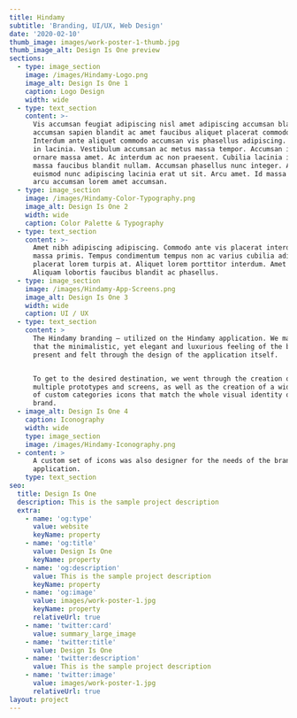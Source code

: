 ```yaml
---
title: Hindamy
subtitle: 'Branding, UI/UX, Web Design'
date: '2020-02-10'
thumb_image: images/work-poster-1-thumb.jpg
thumb_image_alt: Design Is One preview
sections:
  - type: image_section
    image: /images/Hindamy-Logo.png
    image_alt: Design Is One 1
    caption: Logo Design
    width: wide
  - type: text_section
    content: >-
      Vis accumsan feugiat adipiscing nisl amet adipiscing accumsan blandit
      accumsan sapien blandit ac amet faucibus aliquet placerat commodo.
      Interdum ante aliquet commodo accumsan vis phasellus adipiscing. Ornare a
      in lacinia. Vestibulum accumsan ac metus massa tempor. Accumsan in lacinia
      ornare massa amet. Ac interdum ac non praesent. Cubilia lacinia interdum
      massa faucibus blandit nullam. Accumsan phasellus nunc integer. Accumsan
      euismod nunc adipiscing lacinia erat ut sit. Arcu amet. Id massa aliquet
      arcu accumsan lorem amet accumsan.
  - type: image_section
    image: /images/Hindamy-Color-Typography.png
    image_alt: Design Is One 2
    width: wide
    caption: Color Palette & Typography
  - type: text_section
    content: >-
      Amet nibh adipiscing adipiscing. Commodo ante vis placerat interdum massa
      massa primis. Tempus condimentum tempus non ac varius cubilia adipiscing
      placerat lorem turpis at. Aliquet lorem porttitor interdum. Amet lacus.
      Aliquam lobortis faucibus blandit ac phasellus.
  - type: image_section
    image: /images/Hindamy-App-Screens.png
    image_alt: Design Is One 3
    width: wide
    caption: UI / UX
  - type: text_section
    content: >
      The Hindamy branding – utilized on the Hindamy application. We made sure
      that the minimalistic, yet elegant and luxurious feeling of the brand is
      present and felt through the design of the application itself.


      To get to the desired destination, we went through the creation of
      multiple prototypes and screens, as well as the creation of a wide range
      of custom categories icons that match the whole visual identity of the
      brand. 
  - image_alt: Design Is One 4
    caption: Iconography
    width: wide
    type: image_section
    image: /images/Hindamy-Iconography.png
  - content: >
      A custom set of icons was also designer for the needs of the brand &
      application.
    type: text_section
seo:
  title: Design Is One
  description: This is the sample project description
  extra:
    - name: 'og:type'
      value: website
      keyName: property
    - name: 'og:title'
      value: Design Is One
      keyName: property
    - name: 'og:description'
      value: This is the sample project description
      keyName: property
    - name: 'og:image'
      value: images/work-poster-1.jpg
      keyName: property
      relativeUrl: true
    - name: 'twitter:card'
      value: summary_large_image
    - name: 'twitter:title'
      value: Design Is One
    - name: 'twitter:description'
      value: This is the sample project description
    - name: 'twitter:image'
      value: images/work-poster-1.jpg
      relativeUrl: true
layout: project
---
```

